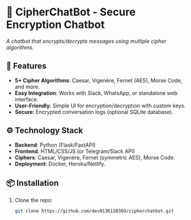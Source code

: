 # 🔐 CipherChatBot - Secure Encryption Chatbot  
*A chatbot that encrypts/decrypts messages using multiple cipher algorithms.*  
  

## 🚀 Features  
- **5+ Cipher Algorithms**: Caesar, Vigenère, Fernet (AES), Morse Code, and more.  
- **Easy Integration**: Works with Slack, WhatsApp, or standalone web interface.  
- **User-Friendly**: Simple UI for encryption/decryption with custom keys.  
- **Secure**: Encrypted conversation logs (optional SQLite database).  

## ⚙️ Technology Stack  
- **Backend**: Python (Flask/FastAPI)  
- **Frontend**: HTML/CSS/JS (or Telegram/Slack API)  
- **Ciphers**: Caesar, Vigenère, Fernet (symmetric AES), Morse Code.  
- **Deployment**: Docker, Heroku/Netlify.  

## 📦 Installation  
1. Clone the repo:  
   ```bash
   git clone https://github.com/dev9136128369/cipherchatbot.git
